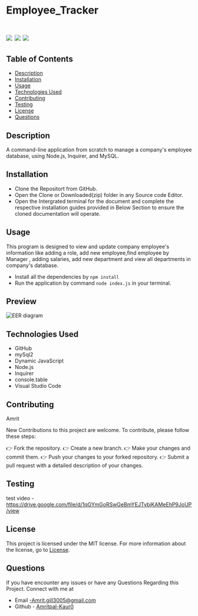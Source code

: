 # Employee_Tracker
 
 # ![](https://img.shields.io/badge/license-MIT-brightgreen) ![](https://img.shields.io/badge/mysql-2-orange) ![](https://img.shields.io/badge/node.js-Inquirer-blue)

 ## Table of Contents

- [Description](#description)
- [Installation](#installation)
- [Usage](#usage)
- [Technologies Used](#technologies-used)
- [Contributing](#contributing)
- [Testing](#testing)
- [License](#license)
- [Questions](#questions)

## Description
 A command-line application from scratch to manage a company's employee database, using Node.js, Inquirer, and MySQL.

## Installation
*  Clone the Repositort from GitHub.
*  Open the Clone or Downloaded(zip) folder in any Source code Editor.
*  Open the Intergrated terminal for the document and complete the respective installation guides provided in Below Section to ensure the cloned documentation will operate.

## Usage 
This program is designed to view and update  company employee's information like adding a role, add new employee,find employee by Manager , adding salaries, add new department and view all departments in company's database.

* Install all the dependencies  by `npm install` 
*  Run the application by command `node index.js` in your terminal.


## Preview

![EER diagram](https://github.com/Amritpal-Kaur0/Employee_Tracker/assets/128442182/e75acc6b-a296-4983-83f6-80333f6610b4)


## Technologies Used

* GitHub
* mySql2
* Dynamic JavaScript 
* Node.js 
* Inquirer
* console.table 
* Visual Studio Code


## Contributing
 Amrit

 New Contributions to this project are welcome. To contribute, please follow these steps:

 👉 Fork the repository.
 👉 Create a new branch.
 👉 Make your changes and commit them.
 👉 Push your changes to your forked repository.
 👉 Submit a pull request with a detailed description of your changes.


## Testing
test video - https://drive.google.com/file/d/1qGYmGoRSwGeBmYEJTybjKAMeEhP9JoUP/view


## License
This project is licensed under the MIT license. For more information about the license, go to [License](https://choosealicense.com/licenses/mit/).

## Questions
 If you have encounter any issues or have any Questions Regarding this Project. Connect with me at

- Email -Amrit.gill3005@gmail.com 
- Github - [Amritpal-Kaur0](https://github.com/Amritpal-Kaur0) 
